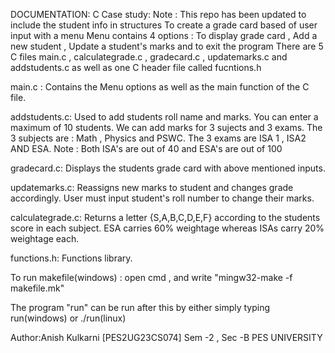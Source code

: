 DOCUMENTATION:
C Case study:
Note : This repo has been updated to include the student info in structures
To create a grade card based of user input with a menu
Menu contains 4 options : To display grade card , Add a new student , Update a student's marks and to exit the program
There are 5 C files main.c , calculategrade.c , gradecard.c , updatemarks.c and addstudents.c as well as one C header file called fucntions.h

main.c :
Contains the Menu options as well as the main function of the C file.

addstudents.c:
Used to add students roll name and marks.
You can enter a maximum of 10 students.
We can add marks for 3 sujects and 3 exams.
The 3 subjects are : Math , Physics and PSWC.
The 3 exams are ISA 1 , ISA2 AND ESA.
Note : Both ISA's are out of 40 and ESA's are out of 100

gradecard.c:
Displays the students grade card with above mentioned inputs.

updatemarks.c:
Reassigns new marks to student and changes grade accordingly.
User must input student's roll number to change their marks.

calculategrade.c:
Returns a letter {S,A,B,C,D,E,F} according to the students score in each subject.
ESA carries 60% weightage whereas ISAs carry 20% weightage each.


functions.h:
Functions library.

To run makefile(windows) : open cmd , and write "mingw32-make -f makefile.mk"

The program "run" can be run after this by either simply typing run(windows) or ./run(linux)

Author:Anish Kulkarni [PES2UG23CS074]
Sem -2 , Sec -B
PES UNIVERSITY

